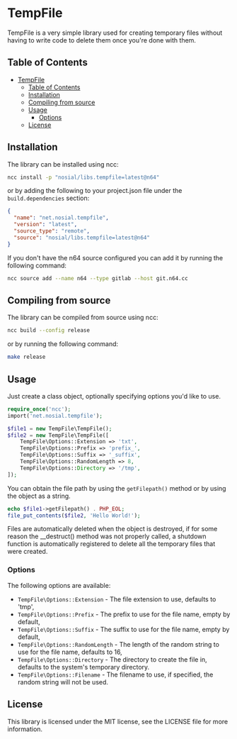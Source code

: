 # TempFile

TempFile is a very simple library used for creating temporary files without having to write code to delete them
once you're done with them.

## Table of Contents

<!-- TOC -->
* [TempFile](#tempfile)
  * [Table of Contents](#table-of-contents)
  * [Installation](#installation)
  * [Compiling from source](#compiling-from-source)
  * [Usage](#usage)
    * [Options](#options)
  * [License](#license)
<!-- TOC -->

## Installation

The library can be installed using ncc:

```bash
ncc install -p "nosial/libs.tempfile=latest@n64"
```

or by adding the following to your project.json file under the `build.dependencies` section:

```json
{
  "name": "net.nosial.tempfile",
  "version": "latest",
  "source_type": "remote",
  "source": "nosial/libs.tempfile=latest@n64"
}
```

If you don't have the n64 source configured you can add it by running the following command:

```bash
ncc source add --name n64 --type gitlab --host git.n64.cc
```

## Compiling from source

The library can be compiled from source using ncc:

```bash
ncc build --config release
```

or by running the following command:

```bash
make release
```

## Usage

Just create a class object, optionally specifying options you'd like to use.

```php
require_once('ncc');
import('net.nosial.tempfile');

$file1 = new TempFile\TempFile();
$file2 = new TempFile\TempFile([
    TempFile\Options::Extension => 'txt',
    TempFile\Options::Prefix => 'prefix_',
    TempFile\Options::Suffix => '_suffix',
    TempFile\Options::RandomLength => 8,
    TempFile\Options::Directory => '/tmp',
]);
```

You can obtain the file path by using the `getFilepath()` method or by using the object as a string.

```php
echo $file1->getFilepath() . PHP_EOL;
file_put_contents($file2, 'Hello World!');
```

Files are automatically deleted when the object is destroyed, if for some reason the __destruct() method was not
properly called, a shutdown function is automatically registered to delete all the temporary files that were
created.

### Options

The following options are available:

 - `TempFile\Options::Extension` - The file extension to use, defaults to 'tmp',
 - `TempFile\Options::Prefix` - The prefix to use for the file name, empty by default,
 - `TempFile\Options::Suffix` - The suffix to use for the file name, empty by default,
 - `TempFile\Options::RandomLength` - The length of the random string to use for the file name, defaults to 16,
 - `TempFile\Options::Directory` - The directory to create the file in, defaults to the system's temporary directory.
 - `TempFile\Options::Filename` - The filename to use, if specified, the random string will not be used.

## License

This library is licensed under the MIT license, see the LICENSE file
for more information.